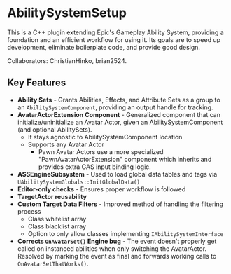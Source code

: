 # AbilitySystemSetup

This is a C++ plugin extending Epic's Gameplay Ability System, providing a foundation and an efficient workflow for using it. Its goals are to speed up development, eliminate boilerplate code, and provide good design.

Collaborators: ChristianHinko, brian2524.

## Key Features
- **Ability Sets** - Grants Abilities, Effects, and Attribute Sets as a group to an `AbilitySystemComponent`, providing an output handle for tracking.
- **AvatarActorExtension Component** - Generalized component that can initialize/uninitialize an Avatar Actor, given an AbilitySystemComponent (and optional AbilitySets).
	- It stays agnostic to AbilitySystemComponent location
	- Supports any Avatar Actor
		- Pawn Avatar Actors use a more specialized "PawnAvatarActorExtension" component which inherits and provides extra GAS input binding logic.
- **ASSEngineSubsystem** - Used to load global data tables and tags via ``UAbilitySystemGlobals::InitGlobalData()``
- **Editor-only checks** - Ensures proper workflow is followed
- **TargetActor reusability**
- **Custom Target Data Filters** - Improved method of handling the filtering process
	- Class whitelist array
	- Class blacklist array
	- Option to only allow classes implementing `IAbilitySystemInterface`
- **Corrects `OnAvatarSet()` Engine bug** - The event doesn\'t properly get called on instanced abilities when only switching the AvatarActor. Resolved by marking the event as final and forwards working calls to `OnAvatarSetThatWorks()`.
